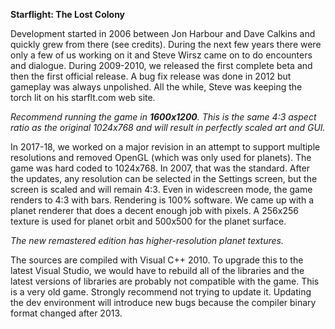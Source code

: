 <b>Starflight: The Lost Colony</b>

Development started in 2006 between Jon Harbour and Dave Calkins and quickly grew from there (see credits). During the next few years there were only a few of us working on it and Steve Wirsz came on to do encounters and dialogue. During 2009-2010, we released the first complete beta and then the first official release. A bug fix release was done in 2012 but gameplay was always unpolished. All the while, Steve was keeping the torch lit on his starflt.com web site.

<i>Recommend running the game in <b>1600x1200</b>. This is the same 4:3 aspect ratio as the original 1024x768 and will result in perfectly scaled art and GUI.</i>

In 2017-18, we worked on a major revision in an attempt to support multiple resolutions and removed OpenGL (which was only used for planets). The game was hard coded to 1024x768. In 2007, that was the standard. After the updates, any resolution can be selected in the Settings screen, but the screen is scaled and will remain 4:3. Even in widescreen mode, the game renders to 4:3 with bars. Rendering is 100% software. We came up with a planet renderer that does a decent enough job with pixels. A 256x256 texture is used for planet orbit and 500x500 for the planet surface.

<i>The new remastered edition has higher-resolution planet textures.</i>

The sources are compiled with Visual C++ 2010. To upgrade this to the latest Visual Studio, we would have to rebuild all of the libraries and the latest versions of libraries are probably not compatible with the game. This is a very old game. Strongly recommend not trying to update it. Updating the dev environment will introduce new bugs because the compiler binary format changed after 2013.
